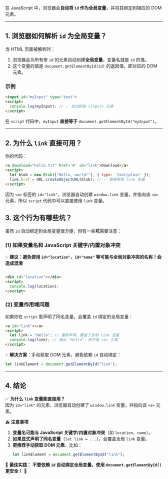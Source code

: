 在 JavaScript 中，浏览器会**自动将 `id` 作为全局变量**，并将其绑定到相应的 DOM 元素。

---

## **1. 浏览器如何解析 `id` 为全局变量？**
当 HTML 页面被解析时：
1. 浏览器会为所有带 `id` 的元素自动创建**全局变量**，变量名就是 `id` 的值。
2. 这个变量的值是 `document.getElementById(id)` 的返回值，即对应的 DOM 元素。

### **示例**
```html
<input id="myInput" type="text">
<script>
  console.log(myInput); // ✅ 自动获取 <input> 元素
</script>
```
在 `script` 代码中，`myInput` **直接等于** `document.getElementById("myInput")`。

---

## **2. 为什么 `link` 直接可用？**
你的代码：
```html
<a download="hello.txt" href='#' id="link">Download</a>
<script>
  let blob = new Blob(["Hello, world!"], { type: 'text/plain' });
  link.href = URL.createObjectURL(blob); // ✅ 直接使用 link 变量
</script>
```
因为 `<a>` 标签的 `id="link"`，浏览器自动创建 `window.link` 变量，并指向该 `<a>` 元素，所以 `script` 代码中可以直接使用 `link` 变量。

## **3. 这个行为有哪些坑？**

虽然 `id` 自动绑定到全局变量很方便，但有一些**坑**需要注意：

### **(1) 如果变量名和 JavaScript 关键字/内置对象冲突**

💡 **建议：避免使用 `id="location"`、`id="name"` 等可能与全局对象冲突的名称！会造成混淆**

```html

<div id="location"></div>
<script>
  console.log(location); 
</script>
```

### **(2) 变量作用域问题**
如果你在 `script` 里声明了同名变量，会覆盖 `id` 绑定的全局变量：
```html
<a id="link"></a>
<script>
  let link = "Hello"; // 重新声明，覆盖了全局 link 变量
  console.log(link); // 输出 "Hello"，而不是 <a> 元素
</script>
```
💡 **解决方案**：手动获取 DOM 元素，避免依赖 `id` 自动绑定：
```js
let linkElement = document.getElementById("link");
```

---

## **4. 结论**
✅ **为什么 `link` 变量能直接用？**  
因为 `id="link"` 的元素，浏览器自动创建了 `window.link` 变量，并指向该 `<a>` 元素。

⚠️ **注意事项**
1. **变量名可能与 JavaScript 关键字/内置对象冲突**（如 `location`、`name`）。
2. **如果显式声明了同名变量**（`let link = ...`），会覆盖全局 `link` 变量。
3. **更推荐手动获取 DOM 元素**，比如：
   ```js
   let linkElement = document.getElementById("link");
   ```

🔹 **最佳实践：** **不要依赖 `id` 自动绑定全局变量，使用 `document.getElementById()` 更安全！** 🚀